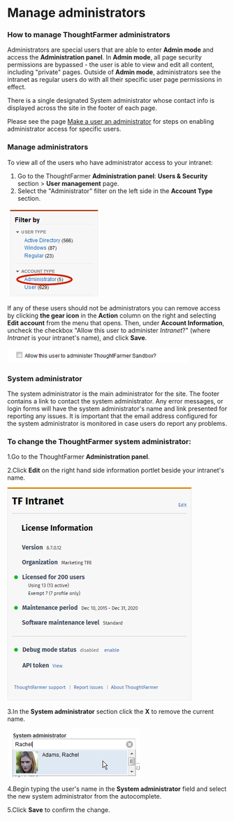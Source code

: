 # Manage administrators



### How to manage ThoughtFarmer administrators

Administrators are special users that are able to enter **Admin mode** and access the **Administration panel**. In **Admin mode**, all page security permissions are bypassed - the user is able to view and edit all content, including "private" pages. Outside of **Admin mode**, administrators see the intranet as regular users do with all their specific user page permissions in effect.  
  
There is a single designated System administrator whose contact info is displayed across the site in the footer of each page.  
  
Please see the page [Make a user an administrator](make-a-user-an-administrator.md) for steps on enabling administrator access for specific users.

### Manage administrators

To view all of the users who have administrator access to your intranet:

1. Go to the ThoughtFarmer **Administration panel**: **Users & Security** section &gt; **User management** page.
2. Select the "Administrator" filter on the left side in the **Account Type** section.

![](../../.gitbook/assets/1%20%2817%29.png)

  
If any of these users should not be administrators you can remove access by clicking **the gear icon** in the **Action** column on the right and selecting **Edit account** from the menu that opens. Then, under **Account Information**, uncheck the checkbox "Allow this user to administer _Intranet_?" \(where _Intranet_ is your intranet's name\), and click **Save**.

![](../../.gitbook/assets/2%20%2825%29.png)

### System administrator

The system administrator is the main administrator for the site. The footer contains a link to contact the system administrator. Any error messages, or login forms will have the system administrator's name and link presented for reporting any issues. It is important that the email address configured for the system administrator is monitored in case users do report any problems.

### To change the ThoughtFarmer system administrator:

1.Go to the ThoughtFarmer **Administration panel**.

2.Click **Edit** on the right hand side information portlet beside your intranet's name.

![](../../.gitbook/assets/3%20%2817%29.png)

3.In the **System administrator** section click the **X** to remove the current name.

![](../../.gitbook/assets/4%20%283%29.png)



4.Begin typing the user's name in the **System administrator** field and select the new system administrator from the autocomplete.

5.Click **Save** to confirm the change.

